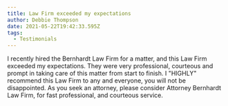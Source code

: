 ```yaml
---
title: Law Firm exceeded my expectations
author: Debbie Thompson
date: 2021-05-22T19:42:33.595Z
tags:
  - Testimonials
---
```

I recently hired the Bernhardt Law Firm for a matter, and this  Law Firm exceeded my expectations. They were very professional, courteous and prompt in taking care of this matter from start to finish. I "HIGHLY" recommend this Law Firm to any and everyone,  you will not be disappointed. As you seek an attorney,  please consider Attorney Bernhardt Law Firm, for fast professional, and courteous service.